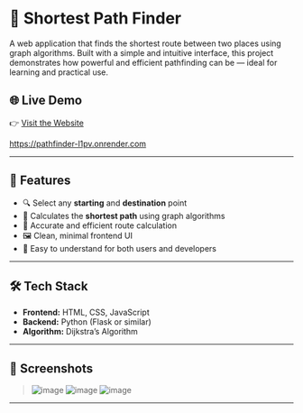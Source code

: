 # 🧭 Shortest Path Finder

A web application that finds the shortest route between two places using graph algorithms. Built with a simple and intuitive interface, this project demonstrates how powerful and efficient pathfinding can be — ideal for learning and practical use.

## 🌐 Live Demo

👉 [Visit the Website]([https://your-deployed-site-link.com](https://pathfinder-l1pv.onrender.com/))  

https://pathfinder-l1pv.onrender.com


---

## 🚀 Features

- 🔍 Select any **starting** and **destination** point
- 🧠 Calculates the **shortest path** using graph algorithms
- 🎯 Accurate and efficient route calculation
- 🖼️ Clean, minimal frontend UI
- 💬 Easy to understand for both users and developers

---

## 🛠 Tech Stack

- **Frontend:** HTML, CSS, JavaScript  
- **Backend:** Python (Flask or similar)
- **Algorithm:** Dijkstra’s Algorithm 

---

## 📸 Screenshots

> ![image](https://github.com/user-attachments/assets/cfe34269-41a1-46b9-b646-249098f51f1a)
> ![image](https://github.com/user-attachments/assets/088527a7-7fb6-4ad2-a50a-612e52f4a1fa)
> ![image](https://github.com/user-attachments/assets/eb60362b-ae7d-43e6-ba19-e1e2a0d3dda0)




---
